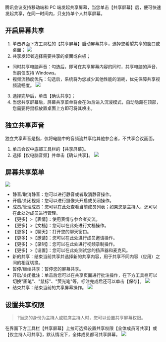 腾讯会议支持移动端和 PC 端发起共享屏幕，当您单击【共享屏幕】后，便可快速发起共享，在同一时间内，只支持单个人共享屏幕。



## 开启屏幕共享
1. 单击界面下方工具栏的【共享屏幕】启动屏幕共享，选择您希望共享的窗口或桌面；
![](https://main.qcloudimg.com/raw/65e79b3e8fd37d059503b436435c81bc.jpg)
2. 共享发起者选择需要共享的桌面或白板；
 - 同时共享电脑声音：勾选后，即可在共享屏幕内容的同时，共享电脑的声音，当前仅支持 Windows。
 - 视频流畅度优先：勾选后，系统将为您减少其他性能的消耗，优先保障共享视频流畅度。
![](https://main.qcloudimg.com/raw/d011e294d09100ddbcdab6a052ff2810.jpg)
3. 选择完毕后，单击【确认共享】；
4. 当您共享屏幕后，屏幕共享菜单将会在3s后进入沉浸模式，自动隐藏在顶部，您需要将鼠标放置桌面上方即可将其唤出。

## 独立共享声音
独立共享声音是指，仅将电脑中的音频流共享给其他参会者，不共享会议画面。
1. 单击会议中底部工具栏的【共享屏幕】。
2. 选择【仅电脑音频】并单击【确认共享】。
![](https://main.qcloudimg.com/raw/9a7df3ffafde31dfb93891a4f24166dd.jpg)

## 屏幕共享菜单
![](https://main.qcloudimg.com/raw/8d9197f65c954bd790942450253a2fe7.jpg)
- 静音/取消静音：您可以进行静音或者取消静音操作。
- 开启/关闭视频：您可以进行摄像头开启或关闭操作。
- 成员/管理成员：您可以在此处查看当前成员列表；如果您是主持人，还可以在此处对成员进行管理。
- 【更多】>【表情】：使用表情与参会者交流。
- 【更多】>【文档】：您可以在此处进行文档操作。
- 【更多】>【聊天】：打开您的聊天窗口。
- 【更多】>【邀请】：您可以在此处进行成员邀请操作。
- 【更多】>【录制】：您可以在此处进行视频录制操作。
- 【更多】>【设置】：您可以在此处测试您的扬声器和麦克风。
- 新的共享：结束当前共享并选择新的共享内容，用于共享不同内容（应用）之间的相互切换。
- 暂停/继续共享：暂停您的屏幕共享。
- 开启/关闭批注：单击后您可以在共享页面进行批注操作，在下方工具栏可以切换"画笔"、"鼠标"、"荧光笔"等，标注完成后还可以单击【保存】。
![](https://main.qcloudimg.com/raw/92da5534ea0530525e86e4e8dfbb0a6f.jpg)
- 结束共享：结束当前的共享屏幕操作。
![](https://main.qcloudimg.com/raw/482592abb3863a1c075cf9e5d8aa9d11.jpg)

## 设置共享权限
>?当您的身份为主持人或联席主持人时，您可以设置共享屏幕权限。

在界面下方工具栏【共享屏幕】上拉可选择设置共享权限【全体成员可共享】或【仅主持人可共享】，默认情况下，全体成员都可共享屏幕。
![](https://main.qcloudimg.com/raw/81b8b0e2fa6a8a563b2eb2ae4758c5b1.png)

